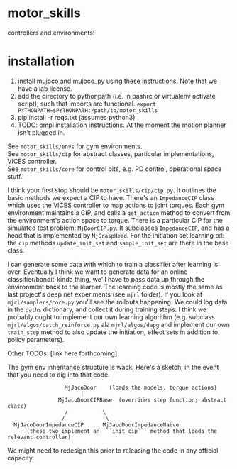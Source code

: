 # motor_skills
controllers and environments!

# installation
1. install mujoco and mujoco_py using these [instructions](https://github.com/openai/mujoco-py). Note that we have a lab license.
2. add the directory to pythonpath (i.e. in bashrc or virtualenv activate script), such that imports are functional. ```export PYTHONPATH=$PYTHONPATH:/path/to/motor_skills ``` 
3. pip install -r reqs.txt (assumes python3)
4. TODO: ompl installation instructions. At the moment the motion planner isn't plugged in.   

See ```motor_skills/envs``` for gym environments.   
See ```motor_skills/cip``` for abstract classes, particular implementations, VICES controller.  
See ```motor_skills/core``` for control bits, e.g. PD control, operational space stuff.    

I think your first stop should be ```motor_skills/cip/cip.py```. It outlines the basic methods we expect a CIP to have. There's an ```ImpedanceCIP``` class which uses the VICES controller to map actions to joint torques. Each gym environment maintains a CIP, and calls a ```get_action``` method to convert from the environment's action space to torque. There is a particular CIP for the simulated test problem: ```MjDoorCIP.py```. It subclasses ```ImpedanceCIP```, and has a head that is implemented by ```MjGraspHead```. For the initiation set learning bit: the ```cip``` methods ```update_init_set``` and ```sample_init_set``` are there in the base class.

I can generate some data with which to train a classifier after learning is over. Eventually I think we want to generate data for an online classifier/bandit-kinda thing, we'll have to pass data up through the environment back to the learner. The learning code is mostly the same as last project's deep net experiments (see ```mjrl``` folder). If you look at ```mjrl/samplers/core.py``` you'll see the rollouts happening. We could log data in the ```paths``` dictionary, and collect it during training steps. I think we probably ought to implement our own learning algorithm (e.g. subclass ```mjrl/algos/batch_reinforce.py``` ala ```mjrl/algos/dapg``` and implement our own ```train_step``` method to also update the initiation, effect sets in addition to policy parameters).

Other TODOs: [link here forthcoming]  

The gym env inheritance structure is wack. Here's a sketch, in the event that you need to dig into that code.

                      MjJacoDoor    (loads the models, torque actions)  
                           |    
                    MjJacoDoorCIPBase  (overrides step function; abstract class)  
                      /           \    
                     /             \  
      MjJacoDoorImpedanceCIP      MjJacoDoorImpedanceNaive    
          (these two implement an ```init_cip``` method that loads the relevant controller)  

We might need to redesign this prior to releasing the code in any official capacity.
